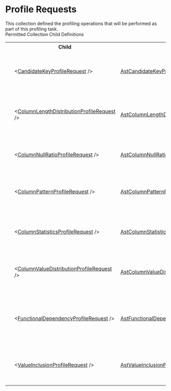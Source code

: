# Profile Requests

<div class="LanguageSummary"><div class ="SummaryItem">This collection defined the profiling operations that will be performed as part of this profiling task.</div></div><div class="SchemaBindingGroup"><div class="SchemaBindingGroupHeader">Permitted Collection Child Definitions</div><table id="SchemaBindingList" class="SchemaBindingList"><tbody><tr><th class="SchemaBindingIconColumnHeader">&nbsp;</th><th class="SchemaBindingNameColumnHeader">Child</th><th class="SchemaBindingTypeColumnHeader">API Type</th><th class="SchemaBindingSummaryColumnHeader">Description</th></tr><tr class="cd0"><td class="SchemaBindingIcon"><div class="NotRequired" /></td><td class="SchemaBindingName"><span class="punc">&lt;</span><a href=../api-reference/Varigence.Languages.Biml.Task.AstCandidateKeyProfileRequestNode.html">CandidateKeyProfileRequest</a><span class="punc"> /&gt;</span></td><td class="SchemaBindingType"><a href="Varigence.Languages.Biml.Task.AstCandidateKeyProfileRequestNode.html">AstCandidateKeyProfileRequestNode</a></td><td class="SchemaBindingSummary">The AstCandidateKeyProfileRequestNode type corresponds directly to the candidate key data profile in the SQL Server Integration Services data profiling task, which will report which column(s) have unique values across rows and could consequently serve as keys.</td></tr><tr class="cd1"><td class="SchemaBindingIcon"><div class="NotRequired" /></td><td class="SchemaBindingName"><span class="punc">&lt;</span><a href=../api-reference/Varigence.Languages.Biml.Task.AstColumnLengthDistributionProfileRequestNode.html">ColumnLengthDistributionProfileRequest</a><span class="punc"> /&gt;</span></td><td class="SchemaBindingType"><a href="Varigence.Languages.Biml.Task.AstColumnLengthDistributionProfileRequestNode.html">AstColumnLengthDistributionProfileRequestNode</a></td><td class="SchemaBindingSummary">The AstColumnLengthDistributionProfileRequestNode type corresponds directly to the column length distribution data profile in the SQL Server Integration Services data profiling task, which will report length statistics for columns with character types.</td></tr><tr class="cd0"><td class="SchemaBindingIcon"><div class="NotRequired" /></td><td class="SchemaBindingName"><span class="punc">&lt;</span><a href=../api-reference/Varigence.Languages.Biml.Task.AstColumnNullRatioProfileRequestNode.html">ColumnNullRatioProfileRequest</a><span class="punc"> /&gt;</span></td><td class="SchemaBindingType"><a href="Varigence.Languages.Biml.Task.AstColumnNullRatioProfileRequestNode.html">AstColumnNullRatioProfileRequestNode</a></td><td class="SchemaBindingSummary">The AstColumnNullRatioProfileRequestNode type corresponds directly to the column null ratio data profile in the SQL Server Integration Services data profiling task, which will report the frequency of null values in nullable columns.</td></tr><tr class="cd1"><td class="SchemaBindingIcon"><div class="NotRequired" /></td><td class="SchemaBindingName"><span class="punc">&lt;</span><a href=../api-reference/Varigence.Languages.Biml.Task.AstColumnPatternProfileRequestNode.html">ColumnPatternProfileRequest</a><span class="punc"> /&gt;</span></td><td class="SchemaBindingType"><a href="Varigence.Languages.Biml.Task.AstColumnPatternProfileRequestNode.html">AstColumnPatternProfileRequestNode</a></td><td class="SchemaBindingSummary">The AstColumnPatternProfileRequestNode type corresponds directly to the column pattern data profile in the SQL Server Integration Services data profiling task, which will compute a collection of patterns that describe the values in a character-based column.</td></tr><tr class="cd0"><td class="SchemaBindingIcon"><div class="NotRequired" /></td><td class="SchemaBindingName"><span class="punc">&lt;</span><a href=../api-reference/Varigence.Languages.Biml.Task.AstColumnStatisticsProfileRequestNode.html">ColumnStatisticsProfileRequest</a><span class="punc"> /&gt;</span></td><td class="SchemaBindingType"><a href="Varigence.Languages.Biml.Task.AstColumnStatisticsProfileRequestNode.html">AstColumnStatisticsProfileRequestNode</a></td><td class="SchemaBindingSummary">The AstColumnStatisticsProfileRequestNode type corresponds directly to the column statistics data profile in the SQL Server Integration Services data profiling task, which will report aggregation statistics for numeric and date/time columns.</td></tr><tr class="cd1"><td class="SchemaBindingIcon"><div class="NotRequired" /></td><td class="SchemaBindingName"><span class="punc">&lt;</span><a href=../api-reference/Varigence.Languages.Biml.Task.AstColumnValueDistributionProfileRequestNode.html">ColumnValueDistributionProfileRequest</a><span class="punc"> /&gt;</span></td><td class="SchemaBindingType"><a href="Varigence.Languages.Biml.Task.AstColumnValueDistributionProfileRequestNode.html">AstColumnValueDistributionProfileRequestNode</a></td><td class="SchemaBindingSummary">The AstColumnValueDistributionRequestNode type corresponds directly to the column value distribution data profile in the SQL Server Integration Services data profiling task, which will report the number of occurences of each value for a given column.</td></tr><tr class="cd0"><td class="SchemaBindingIcon"><div class="NotRequired" /></td><td class="SchemaBindingName"><span class="punc">&lt;</span><a href=../api-reference/Varigence.Languages.Biml.Task.AstFunctionalDependencyProfileRequestNode.html">FunctionalDependencyProfileRequest</a><span class="punc"> /&gt;</span></td><td class="SchemaBindingType"><a href="Varigence.Languages.Biml.Task.AstFunctionalDependencyProfileRequestNode.html">AstFunctionalDependencyProfileRequestNode</a></td><td class="SchemaBindingSummary">The AstFunctionalDependencyProfileRequestNode type corresponds directly to the functional dependency data profile in the SQL Server Integration Services data profiling task, which will report whether all column values in one column have a 1:1 or 1:Many correspondance with a specified related column.</td></tr><tr class="cd1"><td class="SchemaBindingIcon"><div class="NotRequired" /></td><td class="SchemaBindingName"><span class="punc">&lt;</span><a href=../api-reference/Varigence.Languages.Biml.Task.AstValueInclusionProfileRequestNode.html">ValueInclusionProfileRequest</a><span class="punc"> /&gt;</span></td><td class="SchemaBindingType"><a href="Varigence.Languages.Biml.Task.AstValueInclusionProfileRequestNode.html">AstValueInclusionProfileRequestNode</a></td><td class="SchemaBindingSummary">The AstValueInclusionProfileRequestNode type corresponds directly to the value inclusion data profile in the SQL Server Integration Services data profiling task, which will report whether a proposed foreign key relationship between two tables would violate the foreign key constraint.</td></tr></tbody></table></div>